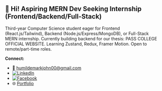 ## 👋 Hi! Aspiring MERN Dev Seeking Internship (Frontend/Backend/Full-Stack)

Third-year Computer Science student eager for Frontend (React.js/Tailwind), Backend (Node.js/Express/MongoDB), or Full-Stack MERN internship. Currently building backend for our thesis: PASS COLLEGE OFFICIAL WEBSITE. Learning Zustand, Redux, Framer Motion. Open to remote/part-time roles.

**Connect:**

* 📧 [humildemarkjohn00@gmail.com](mailto:humildemarkjohn00@gmail.com)
* <a href="https://www.linkedin.com/in/mark-john-humilde-633171362/" target="_blank"><img src="https://img.shields.io/badge/LinkedIn-%230077B5.svg?style=for-the-badge&logo=linkedin&logoColor=white" alt="LinkedIn"></a>
* <a href="https://www.facebook.com/mjayhmld/" target="_blank"><img src="https://img.shields.io/badge/Facebook-%231877F2.svg?style=for-the-badge&logo=facebook&logoColor=white" alt="Facebook"></a>
* 🌐 [Portfolio](https://c063f90c.portfolio-8c1.pages.dev/)
